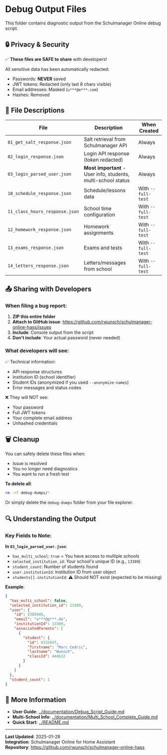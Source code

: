 # Debug Output Files

This folder contains diagnostic output from the Schulmanager Online debug script.

## 🔒 Privacy & Security

✅ **These files are SAFE to share** with developers!

All sensitive data has been automatically redacted:
- Passwords: **NEVER** saved
- JWT tokens: Redacted (only last 8 chars visible)
- Email addresses: Masked (`u***@e***.com`)
- Hashes: Removed

## 📁 File Descriptions

| File | Description | When Created |
|------|-------------|--------------|
| `01_get_salt_response.json` | Salt retrieval from Schulmanager API | Always |
| `02_login_response.json` | Login API response (token redacted) | Always |
| `03_login_parsed_user.json` | **Most important** - User info, students, multi-school status | Always |
| `10_schedule_response.json` | Schedule/lessons data | With `--full-test` |
| `11_class_hours_response.json` | School time configuration | With `--full-test` |
| `12_homework_response.json` | Homework assignments | With `--full-test` |
| `13_exams_response.json` | Exams and tests | With `--full-test` |
| `14_letters_response.json` | Letters/messages from school | With `--full-test` |

## 📤 Sharing with Developers

### When filing a bug report:

1. **ZIP this entire folder**
2. **Attach to GitHub issue**: https://github.com/rwunsch/schulmanager-online-hass/issues
3. **Include**: Console output from the script
4. **Don't include**: Your actual password (never needed)

### What developers will see:

✅ Technical information:
- API response structures
- Institution ID (school identifier)
- Student IDs (anonymized if you used `--anonymize-names`)
- Error messages and status codes

❌ They will NOT see:
- Your password
- Full JWT tokens
- Your complete email address
- Unhashed credentials

## 🗑️ Cleanup

You can safely delete these files when:
- Issue is resolved
- You no longer need diagnostics
- You want to run a fresh test

**To delete all**: 
```bash
rm -rf debug-dumps/*
```

Or simply delete the `debug-dumps` folder from your file explorer.

## 🔍 Understanding the Output

### Key Fields to Note:

**In `03_login_parsed_user.json`**:
- `has_multi_school`: `true` = You have access to multiple schools
- `selected_institution_id`: Your school's unique ID (e.g., `13309`)
- `student_count`: Number of students found
- `user.institutionId`: Institution ID from user object
- `students[].institutionId`: ⚠️ Should NOT exist (expected to be missing)

**Example**:
```json
{
  "has_multi_school": false,
  "selected_institution_id": 13309,
  "user": {
    "id": 2385948,
    "email": "u***@g***.de",
    "institutionId": 13309,
    "associatedParents": [
      {
        "student": {
          "id": 4333047,
          "firstname": "Marc Cedric",
          "lastname": "Wunsch",
          "classId": 444612
        }
      }
    ]
  },
  "student_count": 1
}
```

## 📖 More Information

- **User Guide**: [../documentation/Debug_Script_Guide.md](../documentation/Debug_Script_Guide.md)
- **Multi-School Info**: [../documentation/Multi_School_Complete_Guide.md](../documentation/Multi_School_Complete_Guide.md)
- **Quick Start**: [../README.md](../README.md)

---

**Last Updated**: 2025-01-28  
**Integration**: Schulmanager Online for Home Assistant  
**Repository**: https://github.com/rwunsch/schulmanager-online-hass

